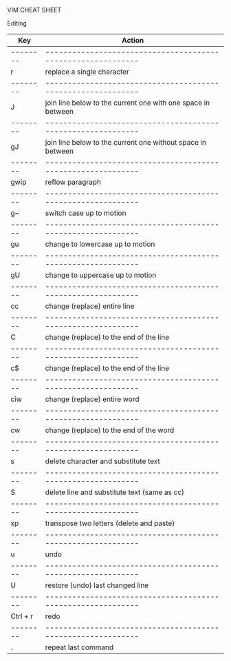 VIM CHEAT SHEET

Editing

| Key      | Action                                                       |
| -------- | ------------------------------------------------------------ |
| -------- | ------------------------------------------------------------ |
| r        | replace a single character                                   |
| -------- | ------------------------------------------------------------ |
| J        | join line below to the current one with one space in between |
| -------- | ------------------------------------------------------------ |
| gJ       | join line below to the current one without space in between  |
| -------- | ------------------------------------------------------------ |
| gwip     | reflow paragraph                                             |
| -------- | ------------------------------------------------------------ |
| g~       | switch case up to motion                                     |
| -------- | ------------------------------------------------------------ |
| gu       | change to lowercase up to motion                             |
| -------- | ------------------------------------------------------------ |
| gU       | change to uppercase up to motion                             |
| -------- | ------------------------------------------------------------ |
| cc       | change (replace) entire line                                 |
| -------- | ------------------------------------------------------------ |
| C        | change (replace) to the end of the line                      |
| -------- | ------------------------------------------------------------ |
| c$       | change (replace) to the end of the line                      |
| -------- | ------------------------------------------------------------ |
| ciw      | change (replace) entire word                                 |
| -------- | ------------------------------------------------------------ |
| cw       | change (replace) to the end of the word                      |
| -------- | ------------------------------------------------------------ |
| s        | delete character and substitute text                         |
| -------- | ------------------------------------------------------------ |
| S        | delete line and substitute text (same as cc)                 |
| -------- | ------------------------------------------------------------ |
| xp       | transpose two letters (delete and paste)                     |
| -------- | ------------------------------------------------------------ |
| u        | undo                                                         |
| -------- | ------------------------------------------------------------ |
| U        | restore (undo) last changed line                             |
| -------- | ------------------------------------------------------------ |
| Ctrl + r | redo                                                         |
| -------- | ------------------------------------------------------------ |
| .        | repeat last command                                          |
